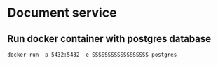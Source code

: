 
# Document service

## Run docker container with postgres database
```shell
docker run -p 5432:5432 -e SSSSSSSSSSSSSSSSSS postgres
```
